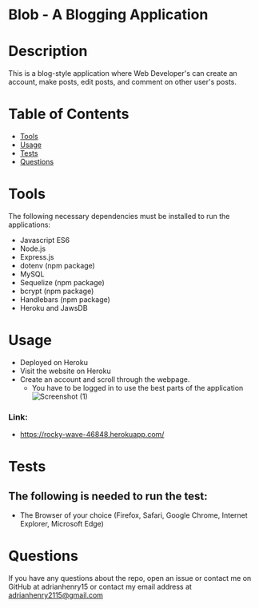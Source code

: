 # Blob - A Blogging Application
# Description
This is a blog-style application where Web Developer's can create an account, make posts, edit posts, and comment on other user's posts.
 # Table of Contents
* [Tools](#tools)
* [Usage](#usage)
* [Tests](#tests)
* [Questions](#questions)
# Tools
The following necessary dependencies must be installed to run the applications: 
- Javascript ES6 
- Node.js 
- Express.js
- dotenv (npm package) 
- MySQL
- Sequelize (npm package) 
- bcrypt (npm package) 
- Handlebars (npm package) 
- Heroku and JawsDB
# Usage
- Deployed on Heroku
- Visit the website on Heroku 
- Create an account and scroll through the webpage.
  - You have to be logged in to use the best parts of the application 
 ![Screenshot (1)](https://user-images.githubusercontent.com/95331448/162070142-12dd3c24-9eb4-41ab-a1e6-10ac0d3e10e5.jpg)
### Link: 
- https://rocky-wave-46848.herokuapp.com/
# Tests
## The following is needed to run the test: 
- The Browser of your choice (Firefox, Safari, Google Chrome, Internet Explorer, Microsoft Edge)
# Questions
If you have any questions about the repo, open an issue or contact me on GitHub at adrianhenry15 or contact my email
address at adrianhenry2115@gmail.com

